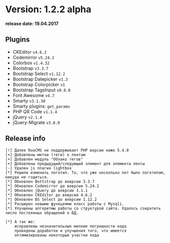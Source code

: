 Version: 1.2.2 alpha
========================
**release date:	19.04.2017**

Plugins
-------
- CKEditor		`v4.6.2 `
- Codemirror		`v5.24.2`
- Colorbox		`v1.4.32`
- Bootstrap		`v3.3.7`
- Bootstrap Select	`v1.12.2`
- Bootstrap Datepicker	`v1.3`
- Bootstrap Colorpicker	`v1`
- Bootstrap TagsInput	`v0.8.0`
- Font Awesome		`v4.7`
- Smarty		`v3.1.30`
- Smarty plugins:	`get_params`
- PHP QR Code		`v1.1.4`
- jQuery		`v2.1.4`
- jQuery-Migrate	`v3.0.0`


Release info
------------
	[!]	Далее RooCMS не поддерживает PHP версии ниже 5.4.0
	[+]	Добавлены метки (теги) к лентам
	[+]	Добавлен модуль "Облако тегов"
	[+]	Добавлены предыдущий/следующий элемент для элемента ленты
	[-]	Удален js плагин lightbox
	[*]	Решили изменить логотип. То, что уже несколько лет было логотипом, никуда не годиться.
	[*]	Обновлен Bottstrap до веврсии 3.3.7
	[*]	Обновлен Codemirror до веврсии 5.24.2
	[*]	Обновлен jQuery до веврсии 3.1.1
	[*]	Обновлен CKEditor до веврсии 4.6.2
	[*]	Обновлен BS Select до веврсии 1.12.2
	[*]	Расширен новыми функциями класс работы с Mysqli.
	{*]	Улучшены алгоритмы работы со структурой сайта. Удалось сократить число постоянных обращений к БД.

	[*]	А так же:
		исправлены незначительные мелкие погрешности кода
		проведены доработки и улучшения того, что имеется
		оптимизированы некоторые участки кода
